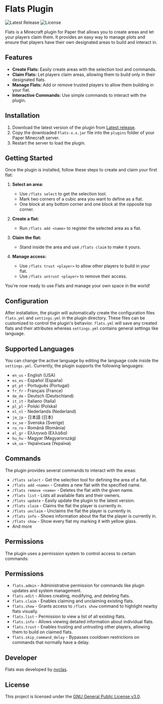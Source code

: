 # Flats Plugin

![Latest Release](https://img.shields.io/github/v/release/nvclas/Flats)
![License](https://img.shields.io/github/license/nvclas/Flats)

Flats is a Minecraft plugin for Paper that allows you to create areas and let your players claim them. It provides an
easy way to manage plots and ensure that players have their own designated areas to build and interact in.

## Features

- **Create Flats:** Easily create areas with the selection tool and commands.
- **Claim Flats:** Let players claim areas, allowing them to build only in their designated flats.
- **Manage Flats:** Add or remove trusted players to allow them building in your flat.
- **Interactive Commands:** Use simple commands to interact with the plugin.

## Installation

1. Download the latest version of the plugin from [Latest release](https://github.com/nvclas/Flats/releases/latest).
2. Copy the downloaded `Flats-x.x.jar` file into the `plugins` folder of your Paper Minecraft server.
3. Restart the server to load the plugin.

## Getting Started

Once the plugin is installed, follow these steps to create and claim your first flat:

1. **Select an area:**
   - Use `/flats select` to get the selection tool.
   - Mark two corners of a cubic area you want to define as a flat.
   - One block at any bottom corner and one block at the opposite top corner.

2. **Create a flat:**
   - Run `/flats add <name>` to register the selected area as a flat.

3. **Claim the flat:**
   - Stand inside the area and use `/flats claim` to make it yours.

4. **Manage access:**
   - Use `/flats trust <player>` to allow other players to build in your flat.
   - Use `/flats untrust <player>` to remove their access.

You're now ready to use Flats and manage your own space in the world!

## Configuration

After installation, the plugin will automatically create the configuration files `flats.yml` and `settings.yml` in the
plugin directory. These files can be customized to control the plugin's behavior. `flats.yml` will save any created
flats and their attributes whereas `settings.yml` contains general settings like language.

## Supported Languages

You can change the active language by editing the language code inside the `settings.yml`.
Currently, the plugin supports the following languages:

- `en_us` - English (USA)
- `es_es` - Español (España)
- `pt_pt` - Português (Portugal)
- `fr_fr` - Français (France)
- `de_de` - Deutsch (Deutschland)
- `it_it` - Italiano (Italia)
- `pl_pl` - Polski (Polska)
- `nl_nl` - Nederlands (Nederland)
- `ja_jp` - 日本語 (日本)
- `sv_se` - Svenska (Sverige)
- `ro_ro` - Română (România)
- `el_gr` - Ελληνικά (Ελλάδα)
- `hu_hu` - Magyar (Magyarország)
- `uk_ua` - Українська (Україна)

## Commands

The plugin provides several commands to interact with the areas:

- `/flats select` - Get the selection tool for defining the area of a flat.
- `/flats add <name>` - Creates a new flat with the specified name.
- `/flats remove <name>` - Deletes the flat with the given name.
- `/flats list` - Lists all available flats and their owners.
- `/flats update` - Easily update the plugin to the latest version.
- `/flats claim` - Claims the flat the player is currently in.
- `/flats unclaim` - Unclaims the flat the player is currently in.
- `/flats info` - Shows information about the flat the player is currently in.
- `/flats show` - Show every flat my marking it with yellow glass.
- And more

## Permissions

The plugin uses a permission system to control access to certain commands:

## Permissions

- `flats.admin` - Administrative permission for commands like plugin updates and system management.
- `flats.edit` - Allows creating, modifying, and deleting flats.
- `flats.claim` - Enables claiming and unclaiming existing flats.
- `flats.show` - Grants access to `/flats show` command to highlight nearby flats visually.
- `flats.list` - Permission to view a list of all existing flats.
- `flats.info` - Allows viewing detailed information about individual flats.
- `flats.trust` - Enables trusting and untrusting other players, allowing them to build on claimed flats.
- `flats.skip_command_delay` - Bypasses cooldown restrictions on commands that normally have a delay.

## Developer

Flats was developed by [nvclas](https://github.com/nvclas).

## License

This project is licensed under the [GNU General Public License v3.0](https://github.com/nvclas/Flats/blob/main/LICENSE).
